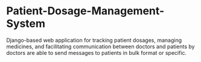 # Patient-Dosage-Management-System
Django-based web application for tracking patient dosages, managing medicines, and facilitating communication between doctors and patients by doctors are able to send messages to patients in bulk format or specific.
